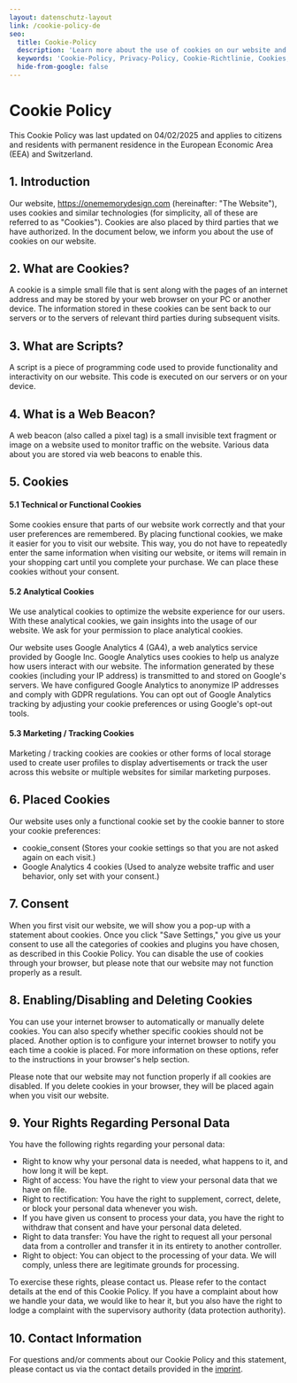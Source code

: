 ```yaml
---
layout: datenschutz-layout
link: /cookie-policy-de
seo:
  title: Cookie-Policy
  description: 'Learn more about the use of cookies on our website and how they enhance your experience.'
  keywords: 'Cookie-Policy, Privacy-Policy, Cookie-Richtlinie, Cookies, Datenschutz, Website-Nutzung'
  hide-from-google: false
---
```


# Cookie Policy

This Cookie Policy was last updated on 04/02/2025 and applies to citizens and residents with permanent residence in the European Economic Area (EEA) and Switzerland.

## 1. Introduction
Our website, https://onememorydesign.com (hereinafter: "The Website"), uses cookies and similar technologies (for simplicity, all of these are referred to as "Cookies"). Cookies are also placed by third parties that we have authorized. In the document below, we inform you about the use of cookies on our website.

## 2. What are Cookies?
A cookie is a simple small file that is sent along with the pages of an internet address and may be stored by your web browser on your PC or another device. The information stored in these cookies can be sent back to our servers or to the servers of relevant third parties during subsequent visits.

## 3. What are Scripts?
A script is a piece of programming code used to provide functionality and interactivity on our website. This code is executed on our servers or on your device.

## 4. What is a Web Beacon?
A web beacon (also called a pixel tag) is a small invisible text fragment or image on a website used to monitor traffic on the website. Various data about you are stored via web beacons to enable this.

## 5. Cookies
#### 5.1 Technical or Functional Cookies
Some cookies ensure that parts of our website work correctly and that your user preferences are remembered. By placing functional cookies, we make it easier for you to visit our website. This way, you do not have to repeatedly enter the same information when visiting our website, or items will remain in your shopping cart until you complete your purchase. We can place these cookies without your consent.

#### 5.2 Analytical Cookies
We use analytical cookies to optimize the website experience for our users. With these analytical cookies, we gain insights into the usage of our website. We ask for your permission to place analytical cookies.

Our website uses Google Analytics 4 (GA4), a web analytics service provided by Google Inc. Google Analytics uses cookies to help us analyze how users interact with our website. The information generated by these cookies (including your IP address) is transmitted to and stored on Google's servers. We have configured Google Analytics to anonymize IP addresses and comply with GDPR regulations. You can opt out of Google Analytics tracking by adjusting your cookie preferences or using Google's opt-out tools.

#### 5.3 Marketing / Tracking Cookies
Marketing / tracking cookies are cookies or other forms of local storage used to create user profiles to display advertisements or track the user across this website or multiple websites for similar marketing purposes.

## 6. Placed Cookies  
Our website uses only a functional cookie set by the cookie banner to store your cookie preferences:

- cookie_consent (Stores your cookie settings so that you are not asked again on each visit.)
- Google Analytics 4 cookies (Used to analyze website traffic and user behavior, only set with your consent.)

## 7. Consent
When you first visit our website, we will show you a pop-up with a statement about cookies. Once you click "Save Settings," you give us your consent to use all the categories of cookies and plugins you have chosen, as described in this Cookie Policy. You can disable the use of cookies through your browser, but please note that our website may not function properly as a result. 

## 8. Enabling/Disabling and Deleting Cookies
You can use your internet browser to automatically or manually delete cookies. You can also specify whether specific cookies should not be placed. Another option is to configure your internet browser to notify you each time a cookie is placed. For more information on these options, refer to the instructions in your browser's help section.

Please note that our website may not function properly if all cookies are disabled. If you delete cookies in your browser, they will be placed again when you visit our website.

## 9. Your Rights Regarding Personal Data
You have the following rights regarding your personal data:
- Right to know why your personal data is needed, what happens to it, and how long it will be kept.
- Right of access: You have the right to view your personal data that we have on file.
- Right to rectification: You have the right to supplement, correct, delete, or block your personal data whenever you wish.
- If you have given us consent to process your data, you have the right to withdraw that consent and have your personal data deleted.
- Right to data transfer: You have the right to request all your personal data from a controller and transfer it in its entirety to another controller.
- Right to object: You can object to the processing of your data. We will comply, unless there are legitimate grounds for processing.

To exercise these rights, please contact us. Please refer to the contact details at the end of this Cookie Policy. If you have a complaint about how we handle your data, we would like to hear it, but you also have the right to lodge a complaint with the supervisory authority (data protection authority).

## 10. Contact Information
For questions and/or comments about our Cookie Policy and this statement, please contact us via the contact details provided in the [imprint](legal-notice).

